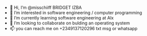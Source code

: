 - 👋 Hi, I’m @misschiiff BRIDGET IZBA
- 👀 I’m interested in software engineering / computer programming
- 🌱 I’m currently learning software engineering at Alx
- 💞️ I’m looking to collaborate on bulding an operating system
- 📫 you can reach me on +2349137120296 txt msg or whatsapp 

<!---
misschiiff/misschiiff is a ✨ special ✨ repository because its `README.md` (this file) appears on your GitHub profile.
You can click the Preview link to take a look at your changes.
--->
